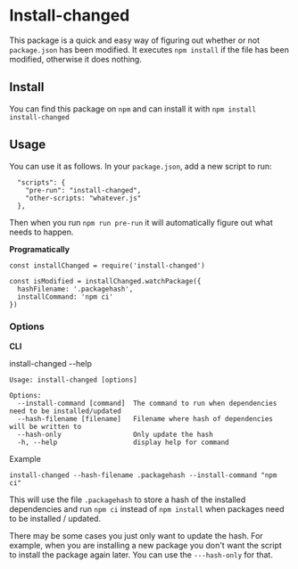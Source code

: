 # Install-changed

This package is a quick and easy way of figuring out whether or not `package.json` has been modified. It executes `npm install` if the file has been modified, otherwise it does nothing.

## Install

You can find this package on `npm` and can install it with `npm install install-changed`

## Usage
You can use it as follows. In your `package.json`, add a new script to run:
```
  "scripts": {
    "pre-run": "install-changed",
    "other-scripts: "whatever.js"
  },
  ```
  Then when you run `npm run pre-run` it will automatically figure out what needs to happen.


**Programatically**

```
const installChanged = require('install-changed')

const isModified = installChanged.watchPackage({
  hashFilename: '.packagehash',
  installCommand: 'npm ci'
})
```

### Options

**CLI**

install-changed --help
```
Usage: install-changed [options]

Options:
  --install-command [command]  The command to run when dependencies need to be installed/updated
  --hash-filename [filename]   Filename where hash of dependencies will be written to
  --hash-only                  Only update the hash
  -h, --help                   display help for command
```

Example
```
install-changed --hash-filename .packagehash --install-command "npm ci"
```
This will use the file `.packagehash` to store a hash of the installed dependencies and run `npm ci` instead of `npm install` when packages need to be installed / updated.

There may be some cases you just only want to update the hash. For example, when you are installing a new package you don't want the script to install the package again later. You can use the `---hash-only` for that.
